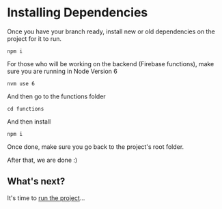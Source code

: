 # Installing Dependencies

Once you have your branch ready, install new or old dependencies on the project for it to run.

```
npm i
```

For those who will be working on the backend (Firebase functions), make sure you are running in Node Version 6

```
nvm use 6
```

And then go to the functions folder

```
cd functions
```

And then install

```
npm i
```

Once done, make sure you go back to the project's root folder.

After that, we are done :)

## What's next?

It's time to [run the project](./Running.md)...